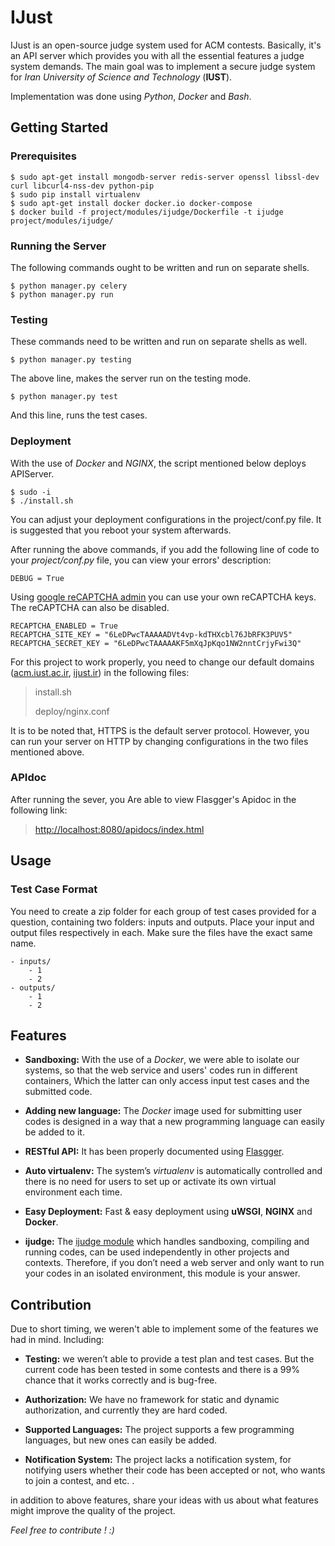 # IJust

IJust is an open-source judge system used for ACM contests. Basically, it's  an API server which provides you with all the essential features a judge system demands. The main goal was to implement a secure judge system for *Iran University of Science and Technology* (**IUST**).

Implementation was done using *Python*, *Docker* and *Bash*. 


## Getting Started


### Prerequisites

    $ sudo apt-get install mongodb-server redis-server openssl libssl-dev curl libcurl4-nss-dev python-pip
    $ sudo pip install virtualenv
    $ sudo apt-get install docker docker.io docker-compose
    $ docker build -f project/modules/ijudge/Dockerfile -t ijudge project/modules/ijudge/

### Running the Server

The following commands ought to be written and run on separate shells.

    $ python manager.py celery
    $ python manager.py run

### Testing

These commands need to be written and run on separate shells as well.

    $ python manager.py testing

The above line, makes the server run on the testing mode.

    $ python manager.py test

And this line, runs the test cases.

### Deployment

With the use of *Docker* and *NGINX*, the script mentioned below deploys APIServer.
    
	$ sudo -i
    $ ./install.sh

You can adjust your deployment configurations in the project/conf.py file. It is suggested that you reboot your system afterwards.

After running the above commands, if you add the following line of code to your *project/conf.py* file, you can view your errors' description:

    DEBUG = True

Using [google reCAPTCHA admin](https://www.google.com/recaptcha/admin) you can use your own reCAPTCHA keys. The reCAPTCHA can also be disabled.

    RECAPTCHA_ENABLED = True
    RECAPTCHA_SITE_KEY = "6LeDPwcTAAAAADVt4vp-kdTHXcbl76JbRFK3PUV5"
    RECAPTCHA_SECRET_KEY = "6LeDPwcTAAAAAKF5mXqJpKqo1NW2nntCrjyFwi3Q"
 
For this project to work properly, you need to change our default domains ([acm.iust.ac.ir](https://acm.iust.ac.ir/), [ijust.ir](https://acm.iust.ac.ir/)) in the following files:

>install.sh
>
>deploy/nginx.conf

It is to be noted that, HTTPS is the default server protocol. However, you can run your server on HTTP by changing configurations in the two files mentioned above.

### APIdoc

After running the sever, you Are able to view Flasgger's Apidoc in the following link:

>[http://localhost:8080/apidocs/index.html](http://localhost:8080/apidocs/index.html)


## Usage


### Test Case Format

You need to create a zip folder for each group of test cases provided for a question, containing two folders: inputs and outputs. Place your input and output files respectively in each. Make sure the files have the exact same name.

    - inputs/
	    - 1
	    - 2    
    - outputs/
	    - 1
	    - 2


## Features


- **Sandboxing:** With the use of a *Docker*, we were able to isolate our systems, so that the web service and users' codes run in different containers, Which the latter can only access input test cases and the submitted code.

- **Adding new language:** The *Docker* image used for submitting user codes is designed in a way that a new programming language can easily be added to it.

- **RESTful API:** It has been properly documented using [Flasgger](https://github.com/rochacbruno/flasgger).

- **Auto virtualenv:** The system’s *virtualenv* is automatically controlled and there is no need for users to set up or activate its own virtual environment each time.

- **Easy Deployment:** Fast & easy deployment using **uWSGI**, **NGINX** and **Docker**.

- **ijudge:** The [ijudge module](https://github.com/k04la/ijust_server/tree/master/project/modules/ijudge) which handles sandboxing, compiling and running codes, can be used independently in other projects and contexts. Therefore, if you don’t need a web server and only want to run your codes in an isolated environment, this module is your answer.


## Contribution


Due to short timing, we weren't able to implement some of the features we had in mind. Including:

- **Testing:** we weren’t able to provide a test plan and test cases. But the current code has been tested in some contests and there is a 99% chance that it works correctly and is bug-free.

- **Authorization:** We have no framework for static and dynamic authorization, and currently they are hard coded.

- **Supported Languages:** The project supports a few programming languages, but new ones can easily be added.

- **Notification System:** The project lacks a notification system, for notifying users whether their code has been accepted or not, who wants to join a contest, and etc. .

in addition to above features, share your ideas with us about what features might improve the quality of the project.

*Feel free to contribute ! :)*
 